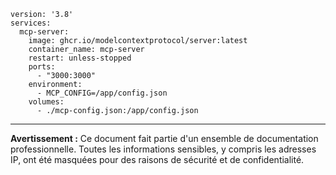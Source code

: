 ```
version: '3.8'
services:
  mcp-server:
    image: ghcr.io/modelcontextprotocol/server:latest
    container_name: mcp-server
    restart: unless-stopped
    ports:
      - "3000:3000"
    environment:
      - MCP_CONFIG=/app/config.json
    volumes:
      - ./mcp-config.json:/app/config.json
```

---
**Avertissement :** Ce document fait partie d'un ensemble de documentation professionnelle. Toutes les informations sensibles, y compris les adresses IP, ont été masquées pour des raisons de sécurité et de confidentialité.